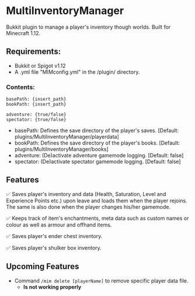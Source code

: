 # MultiInventoryManager
Bukkit plugin to manage a player's inventory though worlds. Built for Minecraft 1.12.

## Requirements:

- Bukkit or Spigot v1.12
- A .yml file "MIMconfig.yml" in the /plugin/ directory.
### Contents:
```
basePath: {insert_path}
bookPath: {insert_path}

adventure: {true/false}
spectator: {true/false}
```
- basePath: Defines the save directory of the player's saves. [Default: plugins/MultiInventoryManager/playerdata]
- bookPath: Defines the save directory of the player's books. [Default: plugins/MultiInventoryManager/books]
- adventure: (De)activate adventure gamemode logging. [Default: false]
- spectator: (De)activate spectator gamemode logging. [Default: false]

## Features
:white_check_mark: Saves player's inventory and data (Health, Saturation, Level and Experience Points etc.) upon leave and loads them when the player rejoins. The same is also done when the player changes his/her gamemode.

:white_check_mark: Keeps track of item's enchantments, meta data such as custom names or colour as well as armour and offhand items.

:white_check_mark: Saves player's ender chest inventory.

:white_check_mark: Saves player's shulker box inventory.


## Upcoming Features
- Command `/mim delete [playerName]` to remove specific player data file.
  - __Is not working properly__

